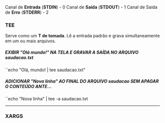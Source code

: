 Canal de **Entrada** (**STDIN**) - 0
Canal de **Saída** (**STDOUT**) - 1
Canal de Saída de **Erro** (**STDERR**) - 2

### **TEE**

Serve como um **T de tomada**. Lê a entrada padrão e grava simultaneamente em um ou mais arquivos.

##### EXIBIR "**Olá mundo!**" NA TELA E GRAVAR A SAÍDA NO ARQUIVO **saudacao.txt** 
``echo "Olá, mundo! | tee saudacao.txt"

##### ADICIONAR "**Nova linha**" AO FINAL DO ARQUIVO **saudacao** SEM APAGAR O CONTEÚDO ANTE...
``echo "Nova linha" | tee -a saudacao.txt

--------------------------------------------------------------------------
### **XARGS**




